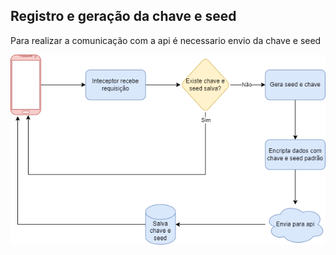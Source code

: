 ## Registro e geração da chave e seed
Para realizar a comunicação com a api é necessario envio da chave e seed

<p align="center">
  <img src="./img/register_saved_key_seed.png" width="600" alt="Registro e geração da chave e seed" />
</p>
